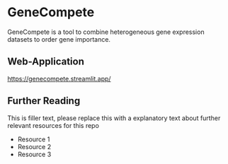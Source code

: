 # GeneCompete

GeneCompete is a tool to combine heterogeneous gene expression datasets to order gene importance.

## Web-Application

https://genecompete.streamlit.app/

## Further Reading

This is filler text, please replace this with a explanatory text about further relevant resources for this repo
- Resource 1
- Resource 2
- Resource 3
